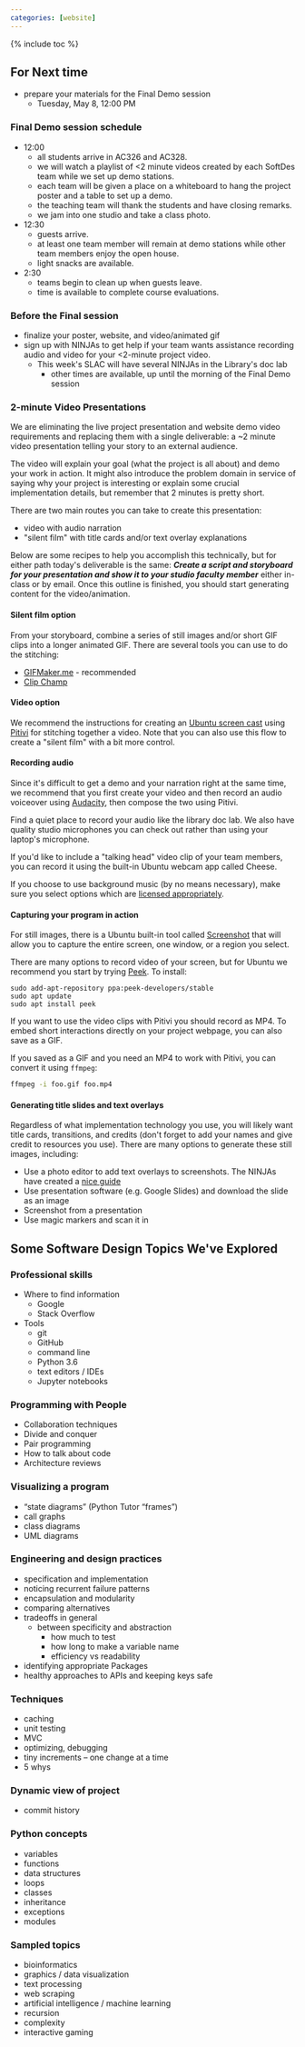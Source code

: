 ```yaml
---
categories: [website]
---
```


{% include toc %}

## For  Next time
* prepare your materials for the Final Demo session
  * Tuesday, May 8, 12:00 PM

### Final Demo session schedule

* 12:00
  * all students arrive in AC326 and AC328.
  * we will watch a playlist of <2 minute videos created by each SoftDes team while we set up demo stations.
  * each team will be given a place on a whiteboard to hang the project poster and a table to set up a demo.
  * the teaching team will thank the students and have closing remarks.
  * we jam into one studio and take a class photo.
* 12:30
  * guests arrive.
  * at least one team member will remain at demo stations while other team members enjoy the open house.
  * light snacks are available.
* 2:30
  * teams begin to clean up when guests leave.
  * time is available to complete course evaluations.

### Before the Final session
* finalize your poster, website, and video/animated gif
* sign up with NINJAs to get help if your team wants assistance recording audio and video for your <2-minute project video.
  * This week's SLAC will have several NINJAs in the Library's doc lab
    * other times are available, up until the morning of the Final Demo session

### 2-minute Video Presentations

We are eliminating the live project presentation and website demo video requirements and replacing them with a single deliverable: a ~2 minute video presentation telling your story to an external audience.

The video will explain your goal (what the project is all about) and demo your work in action. It might also introduce the problem domain in service of saying  why your project is interesting or explain some crucial implementation details, but remember that 2 minutes is pretty short.

There are two main routes you can take to create this presentation:
 - video with audio narration
 - "silent film" with title cards and/or text overlay explanations

Below are some recipes to help you accomplish this technically, but for either path today's deliverable is the same: ***Create a script and storyboard for your presentation and show it to your studio faculty member*** either in-class or by email.
Once this outline is finished, you should start generating content for the video/animation.


#### Silent film option

From your storyboard, combine a series of still images and/or short GIF clips into a longer animated GIF. There are several tools you can use to do the stitching:
 * [GIFMaker.me](http://gifmaker.me/) - recommended
 * [Clip Champ](https://app.clipchamp.com/editor)


#### Video option

We recommend the instructions for creating an [Ubuntu screen cast](https://wiki.ubuntu.com/ScreencastTeam/RecordingScreencasts) using [Pitivi](http://www.pitivi.org/) for stitching together a video. Note that you can also use this flow to create a "silent film" with a bit more control.

#### Recording audio

Since it's difficult to get a demo and your narration right at the same time, we recommend that you first create your video and then record an audio voiceover using [Audacity](https://www.audacityteam.org/), then compose the two using Pitivi.

Find a quiet place to record your audio like the library doc lab. We also have quality studio microphones you can check out rather than using your laptop's microphone.

If you'd like to include a "talking head" video clip of your team members, you can record it using the built-in Ubuntu webcam app called Cheese.

If you choose to use background music (by no means necessary), make sure you select options which are [licensed appropriately](http://freemusicarchive.org/curator/Video/).

#### Capturing your program in action

For still images, there is a Ubuntu built-in tool called [Screenshot](https://help.ubuntu.com/lts/ubuntu-help/screen-shot-record.html) that will allow you to capture the entire screen, one window, or a region you select.

There are many options to record video of your screen, but for Ubuntu we recommend you start by trying [Peek](https://github.com/phw/peek). To install:

```
sudo add-apt-repository ppa:peek-developers/stable
sudo apt update
sudo apt install peek
```

If you want to use the video clips with Pitivi you should record as MP4.
To embed short interactions directly on your project webpage, you can also save as a GIF.

If you saved as a GIF and you need an MP4 to work with Pitivi, you can convert it using ```ffmpeg```:

```bash
ffmpeg -i foo.gif foo.mp4
```

#### Generating title slides and text overlays

Regardless of what implementation technology you use, you will likely want title cards, transitions, and credits (don't forget to add your names and give credit to resources you use). There are many options to generate these still images, including:

 - Use a photo editor to add text overlays to screenshots. The NINJAs have created a [nice guide](https://docs.google.com/document/d/1FX9MCTKgzSn73iF24vFpg69Rrl6vLXkg3Gi8xkz5Lbk/edit?usp=sharing)
 - Use presentation software (e.g. Google Slides) and download the slide as an image
 - Screenshot from a presentation
 - Use magic markers and scan it in




## Some Software Design Topics We've Explored

### Professional skills
* Where to find information
  * Google
  * Stack Overflow
* Tools
  * git
  * GitHub
  * command line
  * Python 3.6
  * text editors / IDEs
  * Jupyter notebooks

### Programming with People
  * Collaboration techniques
  * Divide and conquer
  * Pair programming
  * How to talk about code
  * Architecture reviews

### Visualizing a program
* “state diagrams” (Python Tutor “frames”)
* call graphs
* class diagrams
* UML diagrams

### Engineering and design practices
* specification and implementation
* noticing recurrent failure patterns
* encapsulation and modularity
* comparing alternatives
* tradeoffs in general
  * between specificity and abstraction
	* how much to test
	* how long to make a variable name
    * efficiency vs readability
* identifying appropriate Packages
* healthy approaches to APIs and keeping keys safe

### Techniques
* caching
* unit testing
* MVC
* optimizing, debugging
* tiny increments – one change at a time
* 5 whys

### Dynamic view of project
* commit history

### Python concepts
* variables
* functions
* data structures
* loops
* classes
* inheritance
* exceptions
* modules

### Sampled topics
* bioinformatics
* graphics / data visualization
* text processing
* web scraping
* artificial intelligence / machine learning
* recursion
* complexity
* interactive gaming
